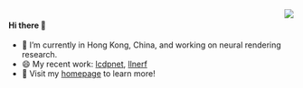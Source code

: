 <a href="#">
<img align="right" src="https://github-readme-stats.vercel.app/api?username=onpix&show_icons=true&theme=shades-of-purple" /> 
</a>
                                                                                                                 
#### Hi there 👋

- 🔭 I’m currently in Hong Kong, China, and working on neural rendering research.
- 😄 My recent work: [lcdpnet](https://github.com/onpix/LCDPNet), [llnerf](https://github.com/onpix/LLNeRF)
- 🏡 Visit my [homepage](https://whyy.site) to learn more! 

<!--
- 😄 My recent work: [vielab](https://github.com/creeper121386/vielab)

**creeper121386/creeper121386** is a ✨ _special_ ✨ repository because its `README.md` (this file) appears on your GitHub profile.

Here are some ideas to get you started:



- 👯 I’m looking to collaborate on ...
- 🤔 I’m looking for help with ...
- 💬 Ask me about ...

- 😄 Pronouns: ...
- ⚡ Fun fact: ...
-->
